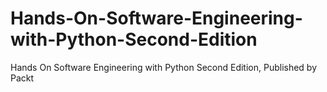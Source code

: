 # Hands-On-Software-Engineering-with-Python-Second-Edition
Hands On Software Engineering with Python Second Edition, Published by Packt
